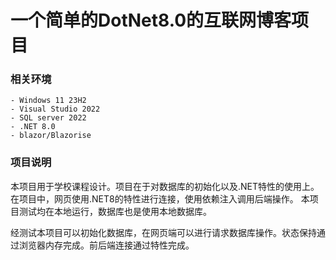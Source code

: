# 一个简单的DotNet8.0的互联网博客项目  

### 相关环境  

    - Windows 11 23H2
    - Visual Studio 2022
    - SQL server 2022
    - .NET 8.0
    - blazor/Blazorise

### 项目说明  

本项目用于学校课程设计。项目在于对数据库的初始化以及.NET特性的使用上。在项目中，网页使用.NET8的特性进行连接，使用依赖注入调用后端操作。
本项目测试均在本地运行，数据库也是使用本地数据库。  

经测试本项目可以初始化数据库，在网页端可以进行请求数据库操作。状态保持通过浏览器内存完成。前后端连接通过特性完成。